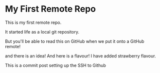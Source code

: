 # My First Remote Repo

This is my first remote repo.

It started life as a local git repository.

But you'll be able to read this on GitHub when we put it onto a GitHub remote!

and there is an idea! And here is a flavour! I have added strawberry flavour.

This is a commit post setting up the SSH to Github
